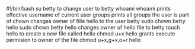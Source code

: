 #!/bin/bash
su betty to change user to betty
whoami
whoami prints effective username of current user
groups prints all groups the user is part of
chown changes owner of fille hello to the user betty
sudo chown betty hello
sudo chown betty hello changes owner of hello file to betty 
touch hello to create a new file called hello
chmod u+x hello grants execute permision to owner of the file
chmod u+x,g+x,o+r hello
